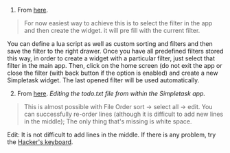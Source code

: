 1. From [here](https://github.com/mpcjanssen/simpletask-android/issues/507).  
> For now easiest way to achieve this is to select the filter in the app and then create the widget. it will pre fill with the current filter.  

 You can define a lua script as well as custom sorting and filters and then save the filter to the right drawer. Once you have all predefined filters stored this way, in order to create a widget with a particular filter, just select that filter in the main app. Then, click on the home screen (do not exit the app or close the filter (with back button if the option is enabled) and create a new Simpletask widget. The last opened filter will be used automatically.

2. From [here](https://github.com/mpcjanssen/simpletask-android/issues/494). _Editing the todo.txt file from within the Simpletask app._  
> This is almost possible with File Order sort -> select all -> edit. You can successfully re-order lines (although it is difficult to add new lines in the middle); The only thing that's missing is white space.  

 Edit: It is not difficult to add lines in the middle. If there is any problem, try the [Hacker's keyboard](https://play.google.com/store/apps/details?id=org.pocketworkstation.pckeyboard&hl=en).
